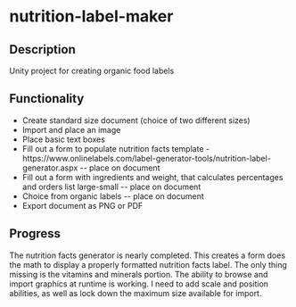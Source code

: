 # nutrition-label-maker

## Description
Unity project for creating organic food labels

## Functionality
<ul>
<li>Create standard size document (choice of two different sizes)</li>
<li>Import and place an image</li>
<li>Place basic text boxes</li>
<li>Fill out a form to populate nutrition facts template - https://www.onlinelabels.com/label-generator-tools/nutrition-label-generator.aspx -- place on document</li>
<li>Fill out a form with ingredients and weight, that calculates percentages and orders list large-small -- place on document</li>
<li>Choice from organic labels -- place on document</li>
<li>Export document as PNG or PDF </li>
</ul>

## Progress
The nutrition facts generator is nearly completed. This creates a form does the math to display a properly formatted nutrition facts label. The only thing missing is the vitamins and minerals portion. 
The ability to browse and import graphics at runtime is working. I need to add scale and position abilities, as well as lock down the maximum size available for import. 
